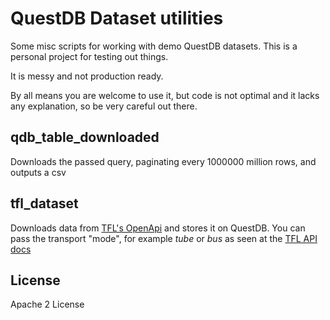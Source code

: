 # QuestDB Dataset utilities

Some misc scripts for working with demo QuestDB datasets. This is a personal project for testing out things.

It is messy and not production ready.

By all means you are welcome to use it, but code is not optimal and it lacks any explanation, so be very careful out there.

## qdb_table_downloaded

Downloads the passed query, paginating every 1000000 million rows, and outputs a csv

## tfl_dataset

Downloads data from [TFL's OpenApi](https://api-portal.tfl.gov.uk/api-details#api=Mode&operation=Mode_Arrivals) and stores it on QuestDB. You can pass the transport "mode", for example _tube_ or _bus_ as seen at the [TFL API docs](https://api-portal.tfl.gov.uk/api-details#api=Line&operation=Line_MetaModes)

## License
Apache 2 License
